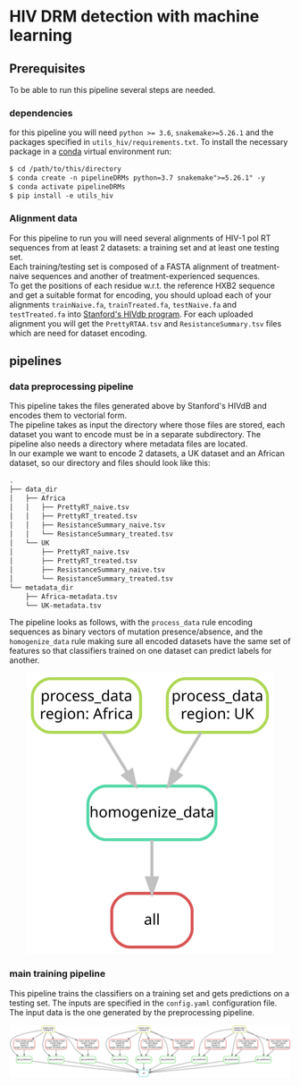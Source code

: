 # HIV DRM detection with machine learning

## Prerequisites
To be able to run this pipeline several steps are needed. 
### dependencies
for this pipeline you will need `python >= 3.6`, `snakemake>=5.26.1` and the packages specified in `utils_hiv/requirements.txt`. To install the necessary package in a [conda](https://docs.conda.io/projects/conda/en/latest/user-guide/install/index.html) virtual environment run:  
```shell
$ cd /path/to/this/directory
$ conda create -n pipelineDRMs python=3.7 snakemake">=5.26.1" -y
$ conda activate pipelineDRMs
$ pip install -e utils_hiv
```

### Alignment data
For this pipeline to run you will need several alignments of HIV-1 pol RT sequences from at least 2 datasets: a training set and at least one testing set.  
Each training/testing set is composed of a FASTA alignment of treatment-naive sequences and another of treatment-experienced sequences.  
To get the positions of each residue w.r.t. the reference HXB2 sequence and get a suitable format for encoding, you should upload each of your alignments `trainNaive.fa`, `trainTreated.fa`, `testNaive.fa` and `testTreated.fa` into [Stanford's HIVdb program](https://hivdb.stanford.edu/hivdb/by-sequences/). For each uploaded alignment you will get the `PrettyRTAA.tsv` and `ResistanceSummary.tsv` files which are need for dataset encoding.  


## pipelines 
### data preprocessing pipeline
This pipeline takes the files generated above by Stanford's HIVdB and encodes them to vectorial form.  
The pipeline takes as input the directory where those files are stored, each dataset you want to encode must be in a separate subdirectory. The pipeline also needs a directory where metadata files are located.  
In our example we want to encode 2 datasets, a UK dataset and an African dataset, so our directory and files should look like this:   

````
.
├── data_dir
│   ├── Africa
│   │   ├── PrettyRT_naive.tsv
│   │   ├── PrettyRT_treated.tsv
│   │   ├── ResistanceSummary_naive.tsv
│   │   └── ResistanceSummary_treated.tsv
│   └── UK
│       ├── PrettyRT_naive.tsv
│       ├── PrettyRT_treated.tsv
│       ├── ResistanceSummary_naive.tsv
│       └── ResistanceSummary_treated.tsv
└── metadata_dir
    ├── Africa-metadata.tsv
    └── UK-metadata.tsv
````
The pipeline looks as follows, with the `process_data` rule encoding sequences as binary vectors of mutation presence/absence, and the `homogenize_data` rule making sure all encoded datasets have the same set of features so that classifiers trained on one dataset can predict labels for another.  

<p align="center">
    <img src="images/graphPreprocess.svg" alt="data preprocessing pipeline execution graph">
</p>

### main training pipeline
This pipeline trains the classifiers on a training set and gets predictions on a testing set. The inputs are specified in the `config.yaml` configuration file. The input data is the one generated by the preprocessing pipeline. 

<p align="center">
    <img src="images/graphMain.svg" alt="main pipeline execution graph">
</p>
